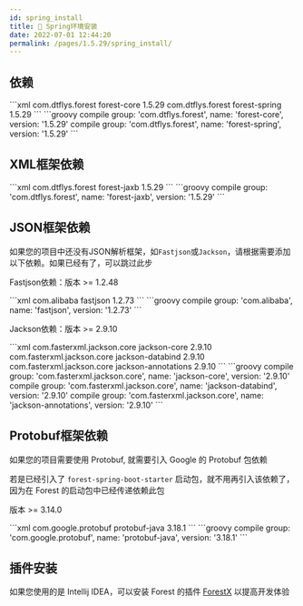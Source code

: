 ```yaml
---
id: spring_install
title: 🏹 Spring环境安装
date: 2022-07-01 12:44:20
permalink: /pages/1.5.29/spring_install/
---
```


## 依赖

<code-group>
  <code-block title="Maven" active>
  ```xml
<dependency>
    <groupId>com.dtflys.forest</groupId>
    <artifactId>forest-core</artifactId>
    <version>1.5.29</version>
</dependency>

<dependency>
    <groupId>com.dtflys.forest</groupId>
    <artifactId>forest-spring</artifactId>
    <version>1.5.29</version>
</dependency>
  ```
  </code-block>

  <code-block title="Gradle">
  ```groovy
compile group: 'com.dtflys.forest', name: 'forest-core', version: '1.5.29'
compile group: 'com.dtflys.forest', name: 'forest-spring', version: '1.5.29'
  ```
  </code-block>
</code-group>


## XML框架依赖

<code-group>
  <code-block title="Maven" active>
  ```xml
    <dependency>
        <groupId>com.dtflys.forest</groupId>
        <artifactId>forest-jaxb</artifactId>
        <version>1.5.29</version>
    </dependency>
  ```
  </code-block>

  <code-block title="Gradle">
  ```groovy
compile group: 'com.dtflys.forest', name: 'forest-jaxb', version: '1.5.29'
  ```
  </code-block>
</code-group>


## JSON框架依赖

如果您的项目中还没有JSON解析框架，如`Fastjson`或`Jackson`，请根据需要添加以下依赖。如果已经有了，可以跳过此步

Fastjson依赖：版本 >= 1.2.48

<code-group>
  <code-block title="Maven" active>
  ```xml
<dependency>
    <groupId>com.alibaba</groupId>
    <artifactId>fastjson</artifactId>
    <version>1.2.73</version>
</dependency>
  ```
  </code-block>

  <code-block title="Gradle">
  ```groovy
compile group: 'com.alibaba', name: 'fastjson', version: '1.2.73'
  ```
  </code-block>
</code-group>



Jackson依赖：版本 >= 2.9.10

<code-group>
  <code-block title="Maven" active>
  ```xml
<dependency>
    <groupId>com.fasterxml.jackson.core</groupId>
    <artifactId>jackson-core</artifactId>
    <version>2.9.10</version>
</dependency>

<dependency>
    <groupId>com.fasterxml.jackson.core</groupId>
    <artifactId>jackson-databind</artifactId>
    <version>2.9.10</version>
</dependency>

<dependency>
    <groupId>com.fasterxml.jackson.core</groupId>
    <artifactId>jackson-annotations</artifactId>
    <version>2.9.10</version>
</dependency>
  ```
  </code-block>

  <code-block title="Gradle">
  ```groovy
compile group: 'com.fasterxml.jackson.core', name: 'jackson-core', version: '2.9.10'
compile group: 'com.fasterxml.jackson.core', name: 'jackson-databind', version: '2.9.10'
compile group: 'com.fasterxml.jackson.core', name: 'jackson-annotations', version: '2.9.10'
  ```
  </code-block>
</code-group>


## Protobuf框架依赖

如果您的项目需要使用 Protobuf, 就需要引入 Google 的 Protobuf 包依赖

若是已经引入了 `forest-spring-boot-starter` 启动包，就不用再引入该依赖了，因为在 Forest 的启动包中已经传递依赖此包

版本 >= 3.14.0

<code-group>
  <code-block title="Maven" active>
  ```xml
<dependency>
    <groupId>com.google.protobuf</groupId>
    <artifactId>protobuf-java</artifactId>
    <version>3.18.1</version>
</dependency>
  ```
  </code-block>

  <code-block title="Gradle">
  ```groovy
compile group: 'com.google.protobuf', name: 'protobuf-java', version: '3.18.1'
  ```
  </code-block>
</code-group>

## 插件安装

如果您使用的是 Intellij IDEA，可以安装 Forest 的插件 [ForestX](/pages/plugin/forestx/) 以提高开发体验

